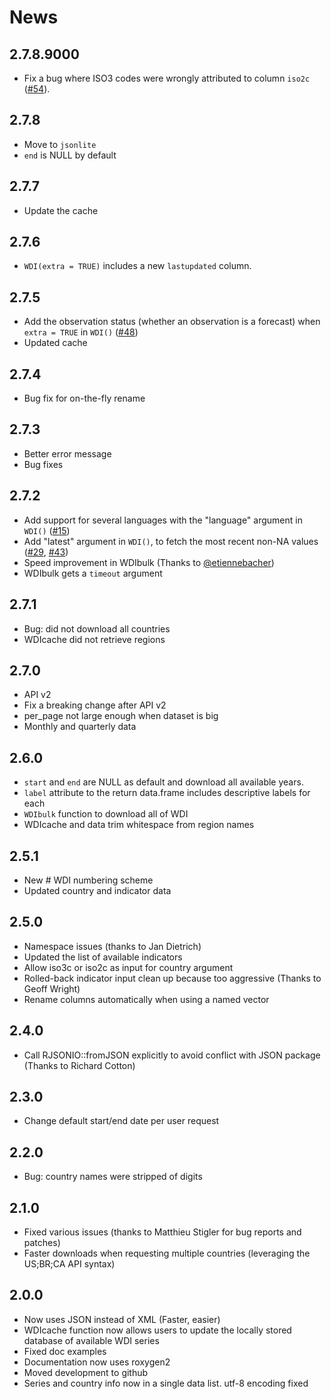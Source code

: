 # News

## 2.7.8.9000

* Fix a bug where ISO3 codes were wrongly attributed to column `iso2c` ([#54](https://github.com/vincentarelbundock/WDI//issues/54)).

## 2.7.8

* Move to `jsonlite`
* `end` is NULL by default

## 2.7.7

* Update the cache

## 2.7.6

* `WDI(extra = TRUE)` includes a new `lastupdated` column.

## 2.7.5

* Add the observation status (whether an observation is a forecast) when `extra = TRUE` in `WDI()` ([#48](https://github.com/vincentarelbundock/WDI//issues/48))
* Updated cache

## 2.7.4

* Bug fix for on-the-fly rename

## 2.7.3

* Better error message
* Bug fixes

## 2.7.2

* Add support for several languages with the "language" argument in `WDI()` ([#15](https://github.com/vincentarelbundock/WDI//issues/15))
* Add "latest" argument in `WDI()`, to fetch the most recent non-NA values ([#29](https://github.com/vincentarelbundock/WDI//issues/29), [#43](https://github.com/vincentarelbundock/WDI//issues/43))
* Speed improvement in WDIbulk (Thanks to [@etiennebacher](https://github.com/etiennebacher))
* WDIbulk gets a `timeout` argument

## 2.7.1

* Bug: did not download all countries
* WDIcache did not retrieve regions

## 2.7.0 

* API v2
* Fix a breaking change after API v2
* per_page not large enough when dataset is big
* Monthly and quarterly data

## 2.6.0

* `start` and `end` are NULL as default and download all available years.
* `label` attribute to the return data.frame includes descriptive labels for each
* `WDIbulk` function to download all of WDI
* WDIcache and data trim whitespace from region names

## 2.5.1

* New # WDI numbering scheme
* Updated country and indicator data

## 2.5.0

* Namespace issues (thanks to Jan Dietrich)
* Updated the list of available indicators
* Allow iso3c or iso2c as input for country argument
* Rolled-back indicator input clean up because too aggressive (Thanks to Geoff Wright)
* Rename columns automatically when using a named vector

## 2.4.0

* Call RJSONIO::fromJSON explicitly to avoid conflict with JSON package (Thanks to Richard Cotton)

## 2.3.0

* Change default start/end date per user request

## 2.2.0

* Bug: country names were stripped of digits

## 2.1.0

* Fixed various issues (thanks to Matthieu Stigler for bug reports and patches)
* Faster downloads when requesting multiple countries (leveraging the US;BR;CA API syntax)

## 2.0.0

* Now uses JSON instead of XML (Faster, easier)
* WDIcache function now allows users to update the locally stored database of available WDI series
* Fixed doc examples  
* Documentation now uses roxygen2
* Moved development to github 
* Series and country info now in a single data list. utf-8 encoding fixed    
 